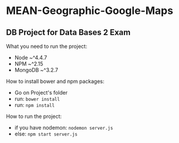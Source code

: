 # MEAN-Geographic-Google-Maps
## DB Project for Data Bases 2 Exam

What you need to run the project:
 - Node ~^4.4.7
 - NPM ~^2.15
 - MongoDB ~^3.2.7
 
How to install bower and npm packages:
 - Go on Project's folder
 - run: `bower install`
 - run: `npm install`
 
How to run the project:
 - if you have nodemon: `nodemon server.js`
 - else: `npm start server.js`
